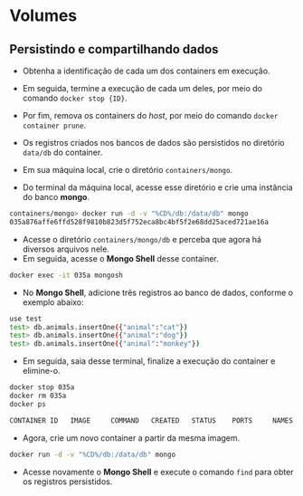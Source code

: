 # Volumes

## Persistindo e compartilhando dados

* Obtenha a identificação de cada um dos containers em execução.
* Em seguida, termine a execução de cada um deles, por meio do comando `docker stop {ID}`.
* Por fim, remova os containers do _host_, por meio do comando `docker container prune`.

* Os registros criados nos bancos de dados são persistidos no diretório `data/db` do container.

* Em sua máquina local, crie o diretório `containers/mongo`.
* Do terminal da máquina local, acesse esse diretório e crie uma instância do banco __mongo__.

```bash
containers/mongo> docker run -d -v "%CD%/db:/data/db" mongo
035a876affe6ffd528f9810b823d5f752eca8bc4bf5f2e68dd25aced721ae16a
```

* Acesse o diretório `containers/mongo/db` e perceba que agora há diversos arquivos nele.
* Em seguida, acesse o __Mongo Shell__ desse container.

```bash
docker exec -it 035a mongosh
```

* No __Mongo Shell__, adicione três registros ao banco de dados, conforme o exemplo abaixo:

```bash
use test
test> db.animals.insertOne({"animal":"cat"})
test> db.animals.insertOne({"animal":"dog"})
test> db.animals.insertOne({"animal":"monkey"})
```

* Em seguida, saia desse terminal, finalize a execução do container e elimine-o.

```bash
docker stop 035a
docker rm 035a
docker ps

CONTAINER ID   IMAGE     COMMAND   CREATED   STATUS    PORTS     NAMES

```

* Agora, crie um novo container a partir da mesma imagem.

```bash
docker run -d -v "%CD%/db:/data/db" mongo
```

* Acesse novamente o __Mongo Shell__ e execute o comando `find` para obter os registros persistidos.

```bash

```